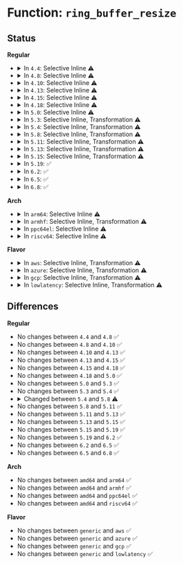 # Function: <code>ring_buffer_resize</code>

## Status
<b>Regular</b>
<ul>
<li>
<details>
<summary>In <code>4.4</code>: Selective Inline ⚠️</summary>

```c
int ring_buffer_resize(struct ring_buffer *buffer, long unsigned int size, int cpu_id);
```

**Collision:** Unique Global

**Inline:** Selective

**Transformation:** False

**Instances:**

```
In kernel/trace/ring_buffer.c (ffffffff81148370)
Location: kernel/trace/ring_buffer.c:1650
Inline: True
Direct callers:
  - kernel/trace/trace.c:__tracing_resize_ring_buffer
  - kernel/trace/trace.c:__tracing_resize_ring_buffer
  - kernel/trace/trace.c:__tracing_resize_ring_buffer
  - kernel/trace/trace.c:free_snapshot
```
**Symbols:**

```
ffffffff81148370-ffffffff811487a5: ring_buffer_resize (STB_GLOBAL)
```
</details>
</li>
<li>
<details>
<summary>In <code>4.8</code>: Selective Inline ⚠️</summary>

```c
int ring_buffer_resize(struct ring_buffer *buffer, long unsigned int size, int cpu_id);
```

**Collision:** Unique Global

**Inline:** Selective

**Transformation:** False

**Instances:**

```
In kernel/trace/ring_buffer.c (ffffffff811501b0)
Location: kernel/trace/ring_buffer.c:1642
Inline: True
Direct callers:
  - kernel/trace/trace.c:__tracing_resize_ring_buffer
  - kernel/trace/trace.c:__tracing_resize_ring_buffer
  - kernel/trace/trace.c:__tracing_resize_ring_buffer
  - kernel/trace/trace.c:free_snapshot
```
**Symbols:**

```
ffffffff811501b0-ffffffff811505e8: ring_buffer_resize (STB_GLOBAL)
```
</details>
</li>
<li>
<details>
<summary>In <code>4.10</code>: Selective Inline ⚠️</summary>

```c
int ring_buffer_resize(struct ring_buffer *buffer, long unsigned int size, int cpu_id);
```

**Collision:** Unique Global

**Inline:** Selective

**Transformation:** False

**Instances:**

```
In kernel/trace/ring_buffer.c (ffffffff8115b2e0)
Location: kernel/trace/ring_buffer.c:1611
Inline: True
Direct callers:
  - kernel/trace/trace.c:__tracing_resize_ring_buffer
  - kernel/trace/trace.c:__tracing_resize_ring_buffer
  - kernel/trace/trace.c:__tracing_resize_ring_buffer
  - kernel/trace/trace.c:free_snapshot
```
**Symbols:**

```
ffffffff8115b2e0-ffffffff8115b74a: ring_buffer_resize (STB_GLOBAL)
```
</details>
</li>
<li>
<details>
<summary>In <code>4.13</code>: Selective Inline ⚠️</summary>

```c
int ring_buffer_resize(struct ring_buffer *buffer, long unsigned int size, int cpu_id);
```

**Collision:** Unique Global

**Inline:** Selective

**Transformation:** False

**Instances:**

```
In kernel/trace/ring_buffer.c (ffffffff8115e1b0)
Location: kernel/trace/ring_buffer.c:1613
Inline: True
Direct callers:
  - kernel/trace/trace.c:__tracing_resize_ring_buffer
  - kernel/trace/trace.c:__tracing_resize_ring_buffer
  - kernel/trace/trace.c:free_snapshot
```
**Symbols:**

```
ffffffff8115e1b0-ffffffff8115e632: ring_buffer_resize (STB_GLOBAL)
```
</details>
</li>
<li>
<details>
<summary>In <code>4.15</code>: Selective Inline ⚠️</summary>

```c
int ring_buffer_resize(struct ring_buffer *buffer, long unsigned int size, int cpu_id);
```

**Collision:** Unique Global

**Inline:** Selective

**Transformation:** False

**Instances:**

```
In kernel/trace/ring_buffer.c (ffffffff8116b160)
Location: kernel/trace/ring_buffer.c:1616
Inline: True
Direct callers:
  - kernel/trace/trace.c:__tracing_resize_ring_buffer
  - kernel/trace/trace.c:__tracing_resize_ring_buffer
  - kernel/trace/trace.c:free_snapshot
```
**Symbols:**

```
ffffffff8116b160-ffffffff8116b589: ring_buffer_resize (STB_GLOBAL)
```
</details>
</li>
<li>
<details>
<summary>In <code>4.18</code>: Selective Inline ⚠️</summary>

```c
int ring_buffer_resize(struct ring_buffer *buffer, long unsigned int size, int cpu_id);
```

**Collision:** Unique Global

**Inline:** Selective

**Transformation:** False

**Instances:**

```
In kernel/trace/ring_buffer.c (ffffffff8117a2a0)
Location: kernel/trace/ring_buffer.c:1689
Inline: True
Direct callers:
  - kernel/trace/trace.c:__tracing_resize_ring_buffer
  - kernel/trace/trace.c:__tracing_resize_ring_buffer
  - kernel/trace/trace.c:free_snapshot
```
**Symbols:**

```
ffffffff8117a2a0-ffffffff8117a64b: ring_buffer_resize (STB_GLOBAL)
```
</details>
</li>
<li>
<details>
<summary>In <code>5.0</code>: Selective Inline ⚠️</summary>

```c
int ring_buffer_resize(struct ring_buffer *buffer, long unsigned int size, int cpu_id);
```

**Collision:** Unique Global

**Inline:** Selective

**Transformation:** False

**Instances:**

```
In kernel/trace/ring_buffer.c (ffffffff81187270)
Location: kernel/trace/ring_buffer.c:1737
Inline: True
Direct callers:
  - kernel/trace/trace.c:__tracing_resize_ring_buffer
  - kernel/trace/trace.c:__tracing_resize_ring_buffer
  - kernel/trace/trace.c:free_snapshot
```
**Symbols:**

```
ffffffff81187270-ffffffff8118761b: ring_buffer_resize (STB_GLOBAL)
```
</details>
</li>
<li>
<details>
<summary>In <code>5.3</code>: Selective Inline, Transformation ⚠️</summary>

```c
int ring_buffer_resize(struct ring_buffer *buffer, long unsigned int size, int cpu_id);
```

**Collision:** Unique Global

**Inline:** Selective

**Transformation:** True

**Instances:**

```
In kernel/trace/ring_buffer.c (ffffffff81194680)
Location: kernel/trace/ring_buffer.c:1714
Inline: True
Direct callers:
  - kernel/trace/trace.c:__tracing_resize_ring_buffer
  - kernel/trace/trace.c:__tracing_resize_ring_buffer
  - kernel/trace/trace.c:free_snapshot
```
**Symbols:**

```
ffffffff81194680-ffffffff81194a18: ring_buffer_resize.part.0 (STB_LOCAL)
ffffffff81194a20-ffffffff81194a44: ring_buffer_resize (STB_GLOBAL)
```
</details>
</li>
<li>
<details>
<summary>In <code>5.4</code>: Selective Inline, Transformation ⚠️</summary>

```c
int ring_buffer_resize(struct ring_buffer *buffer, long unsigned int size, int cpu_id);
```

**Collision:** Unique Global

**Inline:** Selective

**Transformation:** True

**Instances:**

```
In kernel/trace/ring_buffer.c (ffffffff811a0140)
Location: kernel/trace/ring_buffer.c:1715
Inline: True
Direct callers:
  - kernel/trace/trace.c:__tracing_resize_ring_buffer
  - kernel/trace/trace.c:__tracing_resize_ring_buffer
  - kernel/trace/trace.c:free_snapshot
```
**Symbols:**

```
ffffffff811a0140-ffffffff811a04d8: ring_buffer_resize.part.0 (STB_LOCAL)
ffffffff811a04e0-ffffffff811a0504: ring_buffer_resize (STB_GLOBAL)
```
</details>
</li>
<li>
<details>
<summary>In <code>5.8</code>: Selective Inline, Transformation ⚠️</summary>

```c
int ring_buffer_resize(struct trace_buffer *buffer, long unsigned int size, int cpu_id);
```

**Collision:** Unique Global

**Inline:** Selective

**Transformation:** True

**Instances:**

```
In kernel/trace/ring_buffer.c (ffffffff811b86a0)
Location: kernel/trace/ring_buffer.c:1718
Inline: True
Direct callers:
  - kernel/trace/trace.c:tracing_snapshot_write
  - kernel/trace/trace.c:tracing_set_tracer
  - kernel/trace/trace.c:__tracing_resize_ring_buffer
  - kernel/trace/trace.c:__tracing_resize_ring_buffer
  - kernel/trace/trace.c:resize_buffer_duplicate_size
  - kernel/trace/trace.c:resize_buffer_duplicate_size
```
**Symbols:**

```
ffffffff811b86a0-ffffffff811b8adf: ring_buffer_resize.part.0 (STB_LOCAL)
ffffffff811b8ae0-ffffffff811b8b04: ring_buffer_resize (STB_GLOBAL)
```
</details>
</li>
<li>
<details>
<summary>In <code>5.11</code>: Selective Inline, Transformation ⚠️</summary>

```c
int ring_buffer_resize(struct trace_buffer *buffer, long unsigned int size, int cpu_id);
```

**Collision:** Unique Global

**Inline:** Selective

**Transformation:** True

**Instances:**

```
In kernel/trace/ring_buffer.c (ffffffff811b6130)
Location: kernel/trace/ring_buffer.c:1965
Inline: True
Direct callers:
  - kernel/trace/trace.c:tracing_snapshot_write
  - kernel/trace/trace.c:tracing_set_tracer
  - kernel/trace/trace.c:__tracing_resize_ring_buffer
  - kernel/trace/trace.c:__tracing_resize_ring_buffer
  - kernel/trace/trace.c:resize_buffer_duplicate_size
  - kernel/trace/trace.c:resize_buffer_duplicate_size
```
**Symbols:**

```
ffffffff811b6130-ffffffff811b651a: ring_buffer_resize.part.0 (STB_LOCAL)
ffffffff811b6520-ffffffff811b6544: ring_buffer_resize (STB_GLOBAL)
```
</details>
</li>
<li>
<details>
<summary>In <code>5.13</code>: Selective Inline, Transformation ⚠️</summary>

```c
int ring_buffer_resize(struct trace_buffer *buffer, long unsigned int size, int cpu_id);
```

**Collision:** Unique Global

**Inline:** Selective

**Transformation:** True

**Instances:**

```
In kernel/trace/ring_buffer.c (ffffffff811b6400)
Location: kernel/trace/ring_buffer.c:2048
Inline: True
Direct callers:
  - kernel/trace/trace.c:tracing_snapshot_write
  - kernel/trace/trace.c:tracing_set_tracer
  - kernel/trace/trace.c:__tracing_resize_ring_buffer
  - kernel/trace/trace.c:__tracing_resize_ring_buffer
  - kernel/trace/trace.c:resize_buffer_duplicate_size
  - kernel/trace/trace.c:resize_buffer_duplicate_size
```
**Symbols:**

```
ffffffff811b6400-ffffffff811b67d9: ring_buffer_resize.part.0 (STB_LOCAL)
ffffffff811b67e0-ffffffff811b6804: ring_buffer_resize (STB_GLOBAL)
```
</details>
</li>
<li>
<details>
<summary>In <code>5.15</code>: Selective Inline, Transformation ⚠️</summary>

```c
int ring_buffer_resize(struct trace_buffer *buffer, long unsigned int size, int cpu_id);
```

**Collision:** Unique Global

**Inline:** Selective

**Transformation:** True

**Instances:**

```
In kernel/trace/ring_buffer.c (ffffffff811e05f0)
Location: kernel/trace/ring_buffer.c:2048
Inline: True
Direct callers:
  - kernel/trace/trace.c:tracing_snapshot_write
  - kernel/trace/trace.c:tracing_set_tracer
  - kernel/trace/trace.c:__tracing_resize_ring_buffer
  - kernel/trace/trace.c:__tracing_resize_ring_buffer
  - kernel/trace/trace.c:resize_buffer_duplicate_size
  - kernel/trace/trace.c:resize_buffer_duplicate_size
```
**Symbols:**

```
ffffffff811e05f0-ffffffff811e09c9: ring_buffer_resize.part.0 (STB_LOCAL)
ffffffff811e09d0-ffffffff811e09f4: ring_buffer_resize (STB_GLOBAL)
```
</details>
</li>
<li>
<details>
<summary>In <code>5.19</code>: ✅</summary>

```c
int ring_buffer_resize(struct trace_buffer *buffer, long unsigned int size, int cpu_id);
```

**Collision:** Unique Global

**Inline:** No

**Transformation:** False

**Instances:**

```
In kernel/trace/ring_buffer.c (ffffffff81214830)
Location: kernel/trace/ring_buffer.c:2084
Inline: False
Direct callers:
  - kernel/trace/trace.c:tracing_snapshot_write
  - kernel/trace/trace.c:tracing_set_tracer
  - kernel/trace/trace.c:__tracing_resize_ring_buffer
  - kernel/trace/trace.c:__tracing_resize_ring_buffer
  - kernel/trace/trace.c:resize_buffer_duplicate_size
  - kernel/trace/trace.c:resize_buffer_duplicate_size
```
**Symbols:**

```
ffffffff81214830-ffffffff81214c8f: ring_buffer_resize (STB_GLOBAL)
```
</details>
</li>
<li>
<details>
<summary>In <code>6.2</code>: ✅</summary>

```c
int ring_buffer_resize(struct trace_buffer *buffer, long unsigned int size, int cpu_id);
```

**Collision:** Unique Global

**Inline:** No

**Transformation:** False

**Instances:**

```
In kernel/trace/ring_buffer.c (ffffffff8125fff0)
Location: kernel/trace/ring_buffer.c:2149
Inline: False
Direct callers:
  - kernel/trace/trace.c:tracing_snapshot_write
  - kernel/trace/trace.c:tracing_set_tracer
  - kernel/trace/trace.c:__tracing_resize_ring_buffer
  - kernel/trace/trace.c:__tracing_resize_ring_buffer
  - kernel/trace/trace.c:resize_buffer_duplicate_size
  - kernel/trace/trace.c:resize_buffer_duplicate_size
```
**Symbols:**

```
ffffffff8125fff0-ffffffff812604ae: ring_buffer_resize (STB_GLOBAL)
```
</details>
</li>
<li>
<details>
<summary>In <code>6.5</code>: ✅</summary>

```c
int ring_buffer_resize(struct trace_buffer *buffer, long unsigned int size, int cpu_id);
```

**Collision:** Unique Global

**Inline:** No

**Transformation:** False

**Instances:**

```
In kernel/trace/ring_buffer.c (ffffffff812772b0)
Location: kernel/trace/ring_buffer.c:2145
Inline: False
Direct callers:
  - kernel/trace/trace.c:tracing_snapshot_write
  - kernel/trace/trace.c:tracing_set_tracer
  - kernel/trace/trace.c:__tracing_resize_ring_buffer
  - kernel/trace/trace.c:__tracing_resize_ring_buffer
  - kernel/trace/trace.c:resize_buffer_duplicate_size
  - kernel/trace/trace.c:resize_buffer_duplicate_size
```
**Symbols:**

```
ffffffff812772b0-ffffffff81277748: ring_buffer_resize (STB_GLOBAL)
```
</details>
</li>
<li>
<details>
<summary>In <code>6.8</code>: ✅</summary>

```c
int ring_buffer_resize(struct trace_buffer *buffer, long unsigned int size, int cpu_id);
```

**Collision:** Unique Global

**Inline:** No

**Transformation:** False

**Instances:**

```
In kernel/trace/ring_buffer.c (ffffffff81291d10)
Location: kernel/trace/ring_buffer.c:1986
Inline: False
Direct callers:
  - kernel/trace/trace.c:tracing_snapshot_write
  - kernel/trace/trace.c:tracing_set_tracer
  - kernel/trace/trace.c:resize_buffer_duplicate_size
  - kernel/trace/trace.c:resize_buffer_duplicate_size
```
**Symbols:**

```
ffffffff81291d10-ffffffff8129219f: ring_buffer_resize (STB_GLOBAL)
```
</details>
</li>
</ul>
<b>Arch</b>
<ul>
<li>
<details>
<summary>In <code>arm64</code>: Selective Inline ⚠️</summary>

```c
int ring_buffer_resize(struct ring_buffer *buffer, long unsigned int size, int cpu_id);
```

**Collision:** Unique Global

**Inline:** Selective

**Transformation:** False

**Instances:**

```
In kernel/trace/ring_buffer.c (ffff800010219a10)
Location: kernel/trace/ring_buffer.c:1715
Inline: True
Direct callers:
  - kernel/trace/trace.c:__tracing_resize_ring_buffer
  - kernel/trace/trace.c:__tracing_resize_ring_buffer
  - kernel/trace/trace.c:free_snapshot
```
**Symbols:**

```
ffff800010219a10-ffff800010219e70: ring_buffer_resize (STB_GLOBAL)
```
</details>
</li>
<li>
<details>
<summary>In <code>armhf</code>: Selective Inline, Transformation ⚠️</summary>

```c
int ring_buffer_resize(struct ring_buffer *buffer, long unsigned int size, int cpu_id);
```

**Collision:** Unique Global

**Inline:** Selective

**Transformation:** True

**Instances:**

```
In kernel/trace/ring_buffer.c (c0457e1c)
Location: kernel/trace/ring_buffer.c:1715
Inline: True
Direct callers:
  - kernel/trace/trace.c:__tracing_resize_ring_buffer
  - kernel/trace/trace.c:__tracing_resize_ring_buffer
  - kernel/trace/trace.c:free_snapshot
```
**Symbols:**

```
c0457e1c-c0458218: ring_buffer_resize.part.0 (STB_LOCAL)
c0458218-c045826c: ring_buffer_resize (STB_GLOBAL)
```
</details>
</li>
<li>
<details>
<summary>In <code>ppc64el</code>: Selective Inline ⚠️</summary>

```c
int ring_buffer_resize(struct ring_buffer *buffer, long unsigned int size, int cpu_id);
```

**Collision:** Unique Global

**Inline:** Selective

**Transformation:** False

**Instances:**

```
In kernel/trace/ring_buffer.c (c00000000029b9a0)
Location: kernel/trace/ring_buffer.c:1715
Inline: True
Direct callers:
  - kernel/trace/trace.c:__tracing_resize_ring_buffer
  - kernel/trace/trace.c:__tracing_resize_ring_buffer
  - kernel/trace/trace.c:free_snapshot
```
**Symbols:**

```
c00000000029b9a0-c00000000029bf24: ring_buffer_resize (STB_GLOBAL)
```
</details>
</li>
<li>
<details>
<summary>In <code>riscv64</code>: Selective Inline ⚠️</summary>

```c
int ring_buffer_resize(struct ring_buffer *buffer, long unsigned int size, int cpu_id);
```

**Collision:** Unique Global

**Inline:** Selective

**Transformation:** False

**Instances:**

```
In kernel/trace/ring_buffer.c (ffffffe000178af6)
Location: kernel/trace/ring_buffer.c:1715
Inline: True
Direct callers:
  - kernel/trace/trace.c:__tracing_resize_ring_buffer
  - kernel/trace/trace.c:__tracing_resize_ring_buffer
  - kernel/trace/trace.c:free_snapshot
```
**Symbols:**

```
ffffffe000178af6-ffffffe000178e94: ring_buffer_resize (STB_GLOBAL)
```
</details>
</li>
</ul>
<b>Flavor</b>
<ul>
<li>
<details>
<summary>In <code>aws</code>: Selective Inline, Transformation ⚠️</summary>

```c
int ring_buffer_resize(struct ring_buffer *buffer, long unsigned int size, int cpu_id);
```

**Collision:** Unique Global

**Inline:** Selective

**Transformation:** True

**Instances:**

```
In kernel/trace/ring_buffer.c (ffffffff81198760)
Location: kernel/trace/ring_buffer.c:1715
Inline: True
Direct callers:
  - kernel/trace/trace.c:__tracing_resize_ring_buffer
  - kernel/trace/trace.c:__tracing_resize_ring_buffer
  - kernel/trace/trace.c:free_snapshot
```
**Symbols:**

```
ffffffff81198760-ffffffff81198af8: ring_buffer_resize.part.0 (STB_LOCAL)
ffffffff81198b00-ffffffff81198b24: ring_buffer_resize (STB_GLOBAL)
```
</details>
</li>
<li>
<details>
<summary>In <code>azure</code>: Selective Inline, Transformation ⚠️</summary>

```c
int ring_buffer_resize(struct ring_buffer *buffer, long unsigned int size, int cpu_id);
```

**Collision:** Unique Global

**Inline:** Selective

**Transformation:** True

**Instances:**

```
In kernel/trace/ring_buffer.c (ffffffff8118bc70)
Location: kernel/trace/ring_buffer.c:1715
Inline: True
Direct callers:
  - kernel/trace/trace.c:__tracing_resize_ring_buffer
  - kernel/trace/trace.c:__tracing_resize_ring_buffer
  - kernel/trace/trace.c:free_snapshot
```
**Symbols:**

```
ffffffff8118bc70-ffffffff8118c008: ring_buffer_resize.part.0 (STB_LOCAL)
ffffffff8118c010-ffffffff8118c034: ring_buffer_resize (STB_GLOBAL)
```
</details>
</li>
<li>
<details>
<summary>In <code>gcp</code>: Selective Inline, Transformation ⚠️</summary>

```c
int ring_buffer_resize(struct ring_buffer *buffer, long unsigned int size, int cpu_id);
```

**Collision:** Unique Global

**Inline:** Selective

**Transformation:** True

**Instances:**

```
In kernel/trace/ring_buffer.c (ffffffff81196530)
Location: kernel/trace/ring_buffer.c:1715
Inline: True
Direct callers:
  - kernel/trace/trace.c:__tracing_resize_ring_buffer
  - kernel/trace/trace.c:__tracing_resize_ring_buffer
  - kernel/trace/trace.c:free_snapshot
```
**Symbols:**

```
ffffffff81196530-ffffffff811968c8: ring_buffer_resize.part.0 (STB_LOCAL)
ffffffff811968d0-ffffffff811968f4: ring_buffer_resize (STB_GLOBAL)
```
</details>
</li>
<li>
<details>
<summary>In <code>lowlatency</code>: Selective Inline, Transformation ⚠️</summary>

```c
int ring_buffer_resize(struct ring_buffer *buffer, long unsigned int size, int cpu_id);
```

**Collision:** Unique Global

**Inline:** Selective

**Transformation:** True

**Instances:**

```
In kernel/trace/ring_buffer.c (ffffffff811a4140)
Location: kernel/trace/ring_buffer.c:1715
Inline: True
Direct callers:
  - kernel/trace/trace.c:__tracing_resize_ring_buffer
  - kernel/trace/trace.c:__tracing_resize_ring_buffer
  - kernel/trace/trace.c:free_snapshot
```
**Symbols:**

```
ffffffff811a4140-ffffffff811a44d8: ring_buffer_resize.part.0 (STB_LOCAL)
ffffffff811a44e0-ffffffff811a4504: ring_buffer_resize (STB_GLOBAL)
```
</details>
</li>
</ul>

## Differences
<b>Regular</b>
<ul>
<li>
No changes between <code>4.4</code> and <code>4.8</code> ✅
</li>
<li>
No changes between <code>4.8</code> and <code>4.10</code> ✅
</li>
<li>
No changes between <code>4.10</code> and <code>4.13</code> ✅
</li>
<li>
No changes between <code>4.13</code> and <code>4.15</code> ✅
</li>
<li>
No changes between <code>4.15</code> and <code>4.18</code> ✅
</li>
<li>
No changes between <code>4.18</code> and <code>5.0</code> ✅
</li>
<li>
No changes between <code>5.0</code> and <code>5.3</code> ✅
</li>
<li>
No changes between <code>5.3</code> and <code>5.4</code> ✅
</li>
<li>
<details>
<summary>Changed between <code>5.4</code> and <code>5.8</code> ⚠️</summary>
<ul>
<li>
<b>Param type changed. </b>
<code>struct ring_buffer *buffer</code> ➡️ <code>struct trace_buffer *buffer</code>
</li>
</ul>
</details>
</li>
<li>
No changes between <code>5.8</code> and <code>5.11</code> ✅
</li>
<li>
No changes between <code>5.11</code> and <code>5.13</code> ✅
</li>
<li>
No changes between <code>5.13</code> and <code>5.15</code> ✅
</li>
<li>
No changes between <code>5.15</code> and <code>5.19</code> ✅
</li>
<li>
No changes between <code>5.19</code> and <code>6.2</code> ✅
</li>
<li>
No changes between <code>6.2</code> and <code>6.5</code> ✅
</li>
<li>
No changes between <code>6.5</code> and <code>6.8</code> ✅
</li>
</ul>
<b>Arch</b>
<ul>
<li>
No changes between <code>amd64</code> and <code>arm64</code> ✅
</li>
<li>
No changes between <code>amd64</code> and <code>armhf</code> ✅
</li>
<li>
No changes between <code>amd64</code> and <code>ppc64el</code> ✅
</li>
<li>
No changes between <code>amd64</code> and <code>riscv64</code> ✅
</li>
</ul>
<b>Flavor</b>
<ul>
<li>
No changes between <code>generic</code> and <code>aws</code> ✅
</li>
<li>
No changes between <code>generic</code> and <code>azure</code> ✅
</li>
<li>
No changes between <code>generic</code> and <code>gcp</code> ✅
</li>
<li>
No changes between <code>generic</code> and <code>lowlatency</code> ✅
</li>
</ul>
